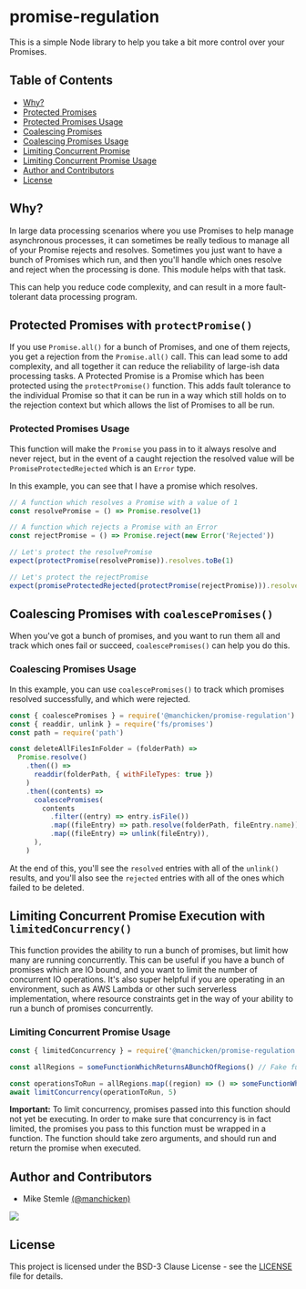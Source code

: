 # promise-regulation

This is a simple Node library to help you take a bit more control over your Promises.

## Table of Contents

- [Why?](#why)
- [Protected Promises](#protected-promises-with-protectpromise)
- [Protected Promises Usage](#Protected-Promises-Usage)
- [Coalescing Promises](#coalescing-promises-with-coalescepromises)
- [Coalescing Promises Usage](#Coalescing-Promises-Usage)
- [Limiting Concurrent Promise](#limiting-concurrent-promise-execution-with-limitedconcurrency)
- [Limiting Concurrent Promise Usage](#Limiting-Concurrent-Promise)
- [Author and Contributors](#Author-and-Contributors)
- [License](#License)


## Why?

In large data processing scenarios where you use Promises to help manage asynchronous processes, it can sometimes be really tedious to manage all of your Promise rejects and resolves. Sometimes you just want to have a bunch of Promises which run, and then you'll handle which ones resolve and reject when the processing is done. This module helps with that task.

This can help you reduce code complexity, and can result in a more fault-tolerant data processing program.

## Protected Promises with `protectPromise()`

If you use `Promise.all()` for a bunch of Promises, and one of them rejects, you get a rejection from the `Promise.all()` call. This can lead some to add complexity, and all together it can reduce the reliability of large-ish data processing tasks. A Protected Promise is a Promise which has been protected using the `protectPromise()` function. This adds fault tolerance to the individual Promise so that it can be run in a way which still holds on to the rejection context but which allows the list of Promises to all be run.

### Protected Promises Usage

This function will make the `Promise` you pass in to it always resolve and never reject, but in the event of a caught rejection the resolved value will be `PromiseProtectedRejected` which is an `Error` type.

In this example, you can see that I have a promise which resolves.

```javascript
// A function which resolves a Promise with a value of 1
const resolvePromise = () => Promise.resolve(1)

// A function which rejects a Promise with an Error
const rejectPromise = () => Promise.reject(new Error('Rejected'))

// Let's protect the resolvePromise
expect(protectPromise(resolvePromise)).resolves.toBe(1)

// Let's protect the rejectPromise
expect(promiseProtectedRejected(protectPromise(rejectPromise))).resolves.toBeInstanceOf(PromiseProtectedRejected)
```

## Coalescing Promises with `coalescePromises()`

When you've got a bunch of promises, and you want to run them all and track which ones fail or succeed, `coalescePromises()` can help you do this.

### Coalescing Promises Usage

In this example, you can use `coalescePromises()` to track which promises resolved successfully, and which were rejected.

```javascript
const { coalescePromises } = require('@manchicken/promise-regulation')
const { readdir, unlink } = require('fs/promises')
const path = require('path')

const deleteAllFilesInFolder = (folderPath) =>
  Promise.resolve()
    .then(() =>
      readdir(folderPath, { withFileTypes: true })
    )
    .then((contents) =>
      coalescePromises(
        contents
          .filter((entry) => entry.isFile())
          .map((fileEntry) => path.resolve(folderPath, fileEntry.name))
          .map((fileEntry) => unlink(fileEntry)),
      ),
    )
```

At the end of this, you'll see the `resolved` entries with all of the `unlink()` results, and you'll also see the `rejected` entries with all of the ones which failed to be deleted.

## Limiting Concurrent Promise Execution with `limitedConcurrency()`

This function provides the ability to run a bunch of promises, but limit how many are running concurrently. This can be useful if you have a bunch of promises which are IO bound, and you want to limit the number of concurrent IO operations. It's also super helpful if you are operating in an environment, such as AWS Lambda or other such serverless implementation, where resource constraints get in the way of your ability to run a bunch of promises concurrently.

### Limiting Concurrent Promise Usage

```javascript
const { limitedConcurrency } = require('@manchicken/promise-regulation')

const allRegions = someFunctionWhichReturnsABunchOfRegions() // Fake function for demonstration purposes

const operationsToRun = allRegions.map((region) => () => someFunctionWhichReturnsAPromise(region))
await limitConcurrency(operationToRun, 5)
```

**Important:** To limit concurrency, promises passed into this function should not yet be executing. In order to make sure that concurrency is in fact limited, the promises you pass to this function must be wrapped in a function. The function should take zero arguments, and should run and return the promise when executed.

## Author and Contributors

- Mike Stemle [(@manchicken)](https://github.com/manchicken)

<a href="https://github.com/manchicken/promise-regulation/graphs/contributors">
  <img src="https://contrib.rocks/image?repo=manchicken/promise-regulation" />
</a>

## License

This project is licensed under the BSD-3 Clause License - see the [LICENSE](LICENSE) file for details.

